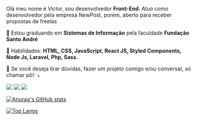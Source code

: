 
<p align="left"> 
  Olá meu nome é Victor, sou desenvolvedor <strong>Front-End</strong>. Atuo como desenvolvedor pela empresa NewPost, porém, aberto para receber propostas de freelas
</p>

<p align="left">
  🔭 Estou graduando em <strong>Sistemas de Informação</strong> pela faculdade <strong>Fundação Santo André</strong>
</p>

<p align="left">
  🌱 Habilidades: <strong>HTML, CSS, JavaScript, React JS, Styled Components, Node Js, Laravel, Php, Sass.</strong>
</p>

<p align="left">
  💌 Se você deseja tirar dúvidas, fazer um projeto comigo e/ou conversar, só chamar pô!: ⤵️
</p>

<p align="left">
  <a href="https://www.instagram.com/vitao_1603/?hl=pt-br" alt="Instagram">
  <img src="https://img.shields.io/badge/-Instagram-DF0174?style=for-the-badge&logo=instagram&logoColor=white&link=https://www.instagram.com/iuricoding/"/></a>
  
  <a href="https://www.linkedin.com/in/victor-hugo-alves-perricci-1603/" alt="Linkedin">
  <img src="https://img.shields.io/badge/-Linkedin-0e76a8?style=for-the-badge&logo=Linkedin&logoColor=white&link=https://www.linkedin.com/in/iuricode" /></a>

  <a href="https://www.facebook.com/profile.php?id=100003250275126" alt="Facebook">
  <img src="https://img.shields.io/badge/-Facebook-3b5998?style=for-the-badge&logo=facebook&logoColor=white&link=https://www.facebook.com/exudojazz/"/></a>
</p>  

  
[![Anurag's GitHub stats](https://github-readme-stats.vercel.app/api?username=VictorHAP1603&show_icons=true&theme=tokyonight)](https://github.com/anuraghazra/github-readme-stats)

[![Top Langs](https://github-readme-stats.vercel.app/api/top-langs/?username=VictorHAP1603&layout=compact&theme=tokyonight)](https://github.com/anuraghazra/github-readme-stats)

<!--
**VictorHAP1603/VictorHAP1603** is a ✨ _special_ ✨ repository because its `README.md` (this file) appears on your GitHub profile.

Here are some ideas to get you started:

- 🔭 I’m currently working on ...
- 🌱 I’m currently learning ...
- 👯 I’m looking to collaborate on ...
- 🤔 I’m looking for help with ...
- 💬 Ask me about ...
- 📫 How to reach me: ...
- 😄 Pronouns: ...
- ⚡ Fun fact: ...
-->
